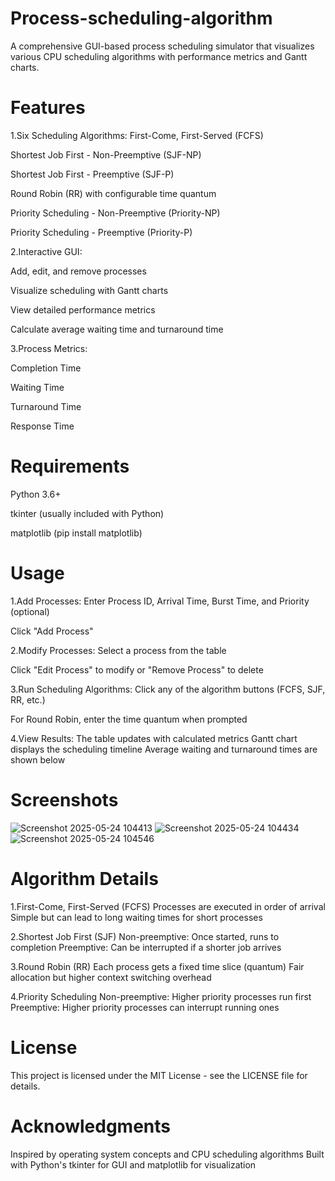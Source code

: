 # Process-scheduling-algorithm
A comprehensive GUI-based process scheduling simulator that visualizes various CPU scheduling algorithms with performance metrics and Gantt charts.

# Features

1.Six Scheduling Algorithms:
First-Come, First-Served (FCFS)

Shortest Job First - Non-Preemptive (SJF-NP)

Shortest Job First - Preemptive (SJF-P)

Round Robin (RR) with configurable time quantum

Priority Scheduling - Non-Preemptive (Priority-NP)

Priority Scheduling - Preemptive (Priority-P)

2.Interactive GUI:

Add, edit, and remove processes

Visualize scheduling with Gantt charts

View detailed performance metrics

Calculate average waiting time and turnaround time

3.Process Metrics:

Completion Time

Waiting Time

Turnaround Time

Response Time

# Requirements

Python 3.6+

tkinter (usually included with Python)

matplotlib (pip install matplotlib)

# Usage
1.Add Processes:
Enter Process ID, Arrival Time, Burst Time, and Priority (optional)

Click "Add Process"

2.Modify Processes:
Select a process from the table

Click "Edit Process" to modify or "Remove Process" to delete

3.Run Scheduling Algorithms:
Click any of the algorithm buttons (FCFS, SJF, RR, etc.)

For Round Robin, enter the time quantum when prompted

4.View Results:
The table updates with calculated metrics
Gantt chart displays the scheduling timeline
Average waiting and turnaround times are shown below

# Screenshots
![Screenshot 2025-05-24 104413](https://github.com/user-attachments/assets/e7d86691-8e1c-479e-b90b-5beb296e618e)
![Screenshot 2025-05-24 104434](https://github.com/user-attachments/assets/e8a6dd5b-b2c7-42d3-a4ad-7764814e2359)
![Screenshot 2025-05-24 104546](https://github.com/user-attachments/assets/2977ca78-4358-4845-80dc-1f5917bf139f)

# Algorithm Details
1.First-Come, First-Served (FCFS)
Processes are executed in order of arrival
Simple but can lead to long waiting times for short processes

2.Shortest Job First (SJF)
Non-preemptive: Once started, runs to completion
Preemptive: Can be interrupted if a shorter job arrives

3.Round Robin (RR)
Each process gets a fixed time slice (quantum)
Fair allocation but higher context switching overhead

4.Priority Scheduling
Non-preemptive: Higher priority processes run first
Preemptive: Higher priority processes can interrupt running ones

# License
This project is licensed under the MIT License - see the LICENSE file for details.

# Acknowledgments
Inspired by operating system concepts and CPU scheduling algorithms
Built with Python's tkinter for GUI and matplotlib for visualization
